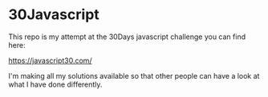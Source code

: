 # 30Javascript
This repo is my attempt at the 30Days javascript challenge you can find here:

https://javascript30.com/

I'm making  all my solutions available so that other people can have a look at what I have done differently.

